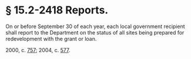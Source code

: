# § 15.2-2418 Reports.

<p>On or before September 30 of each year, each local government recipient shall report to the Department on the status of all sites being prepared for redevelopment with the grant or loan.</p><p>2000, c. <a href='http://lis.virginia.gov/cgi-bin/legp604.exe?001+ful+CHAP0757'>757</a>; 2004, c. <a href='http://lis.virginia.gov/cgi-bin/legp604.exe?041+ful+CHAP0577'>577</a>.</p>